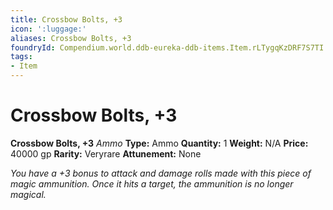 ```yaml
---
title: Crossbow Bolts, +3
icon: ':luggage:'
aliases: Crossbow Bolts, +3
foundryId: Compendium.world.ddb-eureka-ddb-items.Item.rLTygqKzDRF7S7TI
tags:
- Item
---
```


# Crossbow Bolts, +3

**Crossbow Bolts, +3**
_Ammo_
**Type:** Ammo
**Quantity:** 1
**Weight:** N/A
**Price:** 40000 gp
**Rarity:** Veryrare
**Attunement:** None

*You have a +3 bonus to attack and damage rolls made with this piece of magic ammunition. Once it hits a target, the ammunition is no longer magical.*